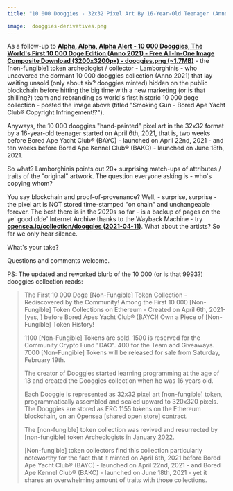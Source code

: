 ```yaml
---
title: "10 000 Dooggies - 32x32 Pixel Art By 16-Year-Old Teenager (Anno 2021) - Is This The Original Art / Inspiration of The Bored Ape Yacht Club (BAYC) and Bored Ape Kennel Club (BAKC) Derivatives? Lamborghinis Points Out 20+ 'Perfect' Matching Attributes - What's Your Take?"

image:  dooggies-derivatives.png
---
```



As a follow-up to [**Alpha, Alpha, Alpha Alert - 10 000 Dooggies, The World's First 10 000 Doge Edition (Anno 2021) - Free All-In-One Image Composite Download (3200x3200px) - dooggies.png (~1.7MB)**](2022-01-18-10000-dooggies.md)  -
the [non-fungible] token archeologist / collector - Lamborghinis  - who uncovered the dormant 10 000 dooggies collection (Anno 2021) that lay waiting unsold (only about six? dooggies minted) hidden on the public blockchain
before hitting the big time with a new marketing (or is that shilling?) team
and rebranding as world's first historic 10 000 doge collection - posted the image above (titled "Smoking Gun - Bored Ape Yacht Club® Copyright Infringement!?").


<!-- more -->

   Anyways, the 10 000 dooggies "hand-painted" pixel art in the 32x32 format by a 16-year-old teenager started on April 6th, 2021, that is, two weeks before Bored Ape Yacht Club® (BAYC) -  launched on April 22nd, 2021 -
and ten weeks before Bored Ape Kennel Club® (BAKC) -  launched on June 18th, 2021.

So what?   Lamborghinis points out 20+ surprising match-ups of attributes / traits of the "original" artwork.  The question everyone asking is - who's copying whom?

  You say blockchain and proof-of-provenance?  Well, - surprise, surprise - the pixel art is NOT stored time-stamped "on chain"  and unchangeable forever.
The best there is in  the 2020s so far - is a backup of  pages on the ye' good olde'
Internet Archive thanks to the Wayback Machine - try [**opensea.io/collection/dooggies (2021-04-11)**](https://web.archive.org/web/20210411075500/https://opensea.io/collection/dooggies).   What about the artists?  So far we only hear silence.


What's your take?

Questions and comments welcome.


PS: The updated and reworked blurb of the 10 000 (or is that 9993?) dooggies collection reads:

> The First 10 000 Doge [Non-Fungible] Token Collection - Rediscovered by the Community!
> Among the First 10 000 [Non-Fungible] Token Collections on Ethereum  - Created on April 6th, 2021- [yes, ] before Bored Apes Yacht Club® (BAYC)!
> Own a Piece of [Non-Fungible] Token History!
>
> 1100 [Non-Fungible] Tokens are sold.
> 1500 is reserved for the Community Crypto Fund "DAO".
>  400 for the Team and Giveaways.
> 7000 [Non-Fungible] Tokens will be released for sale from Saturday, February 19th.
>
> The creator of Dooggies started learning programming at the age of 13
> and created the Dooggies collection when he was 16 years old.
>
> Each Dooggie is represented as 32x32 pixel art [non-fungible] token,
> programmatically assembled and scaled upward to 320x320 pixels.
> The Dooggies are stored as ERC 1155 tokens on the Ethereum blockchain,
> on an Opensea [shared open store] contract.
>
> The [non-fungible] token collection was revived and resurrected
> by [non-fungible] token Archeologists in January 2022.
>
> [Non-fungible] token collectors find this collection particularly noteworthy
> for the fact that it minted on April 6th, 2021 before Bored Ape Yacht Club® (BAYC) - launched on April 22nd, 2021 -
> and Bored Ape Kennel Club® (BAKC) - launched on June 18th, 2021 -
>  yet it shares an overwhelming amount of traits with those collections.



